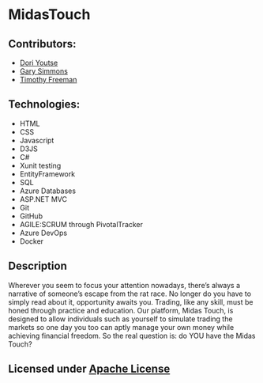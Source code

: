 # MidasTouch
## Contributors:
+ [Dori Youtse](https://github.com/doriyoutse) 
+ [Gary Simmons](https://github.com/GGSimmons1992)
+ [Timothy Freeman](https://github.com/freemantm)
## Technologies:
+ HTML
+ CSS
+ Javascript
+ D3JS
+ C#
+ Xunit testing
+ EntityFramework
+ SQL
+ Azure Databases
+ ASP.NET MVC
+ Git
+ GitHub
+ AGILE:SCRUM through PivotalTracker
+ Azure DevOps
+ Docker


## Description
Wherever you seem to focus your attention nowadays, there’s always a narrative of someone’s escape from the rat race. No longer do you have to simply read about it, opportunity awaits you. Trading, like any skill, must be honed through practice and education. Our platform, Midas Touch, is designed to allow individuals such as yourself to simulate trading the markets so one day you too can aptly manage your own money while achieving financial freedom. So the real question is: do YOU have the Midas Touch?

## Licensed under [Apache License](https://github.com/GGSimmons1992/MidasTouch/blob/master/LICENSE)
